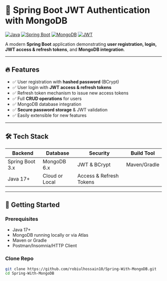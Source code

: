 # 🌟 Spring Boot JWT Authentication with MongoDB

[![Java](https://img.shields.io/badge/Java-17+-blue?style=for-the-badge&logo=java)](https://www.oracle.com/java/)
[![Spring Boot](https://img.shields.io/badge/Spring%20Boot-3.2-green?style=for-the-badge&logo=spring)](https://spring.io/projects/spring-boot)
[![MongoDB](https://img.shields.io/badge/MongoDB-6.x-green?style=for-the-badge&logo=mongodb)](https://www.mongodb.com/)
[![JWT](https://img.shields.io/badge/JWT-Secure-orange?style=for-the-badge)](https://jwt.io/)

A modern **Spring Boot** application demonstrating **user registration, login, JWT access & refresh tokens**, and **MongoDB integration**.

---

## 🔥 Features

- ✅ User registration with **hashed password** (BCrypt)
- ✅ User login with **JWT access & refresh tokens**
- ✅ Refresh token mechanism to issue new access tokens
- ✅ Full **CRUD operations** for users
- ✅ MongoDB database integration
- ✅ **Secure password storage** & JWT validation
- ✅ Easily extensible for new features

---

## 🛠 Tech Stack

| Backend | Database | Security | Build Tool |
|---------|---------|---------|------------|
| Spring Boot 3.x | MongoDB 6.x | JWT & BCrypt | Maven/Gradle |
| Java 17+ | Cloud or Local | Access & Refresh Tokens | |

---

## 🚀 Getting Started

### Prerequisites

- Java 17+
- MongoDB running locally or via Atlas
- Maven or Gradle
- Postman/Insomnia/HTTP Client

### Clone Repo

```bash
git clone https://github.com/robiulhossain10/Spring-With-MongoDB.git
cd Spring-With-MongoDB
